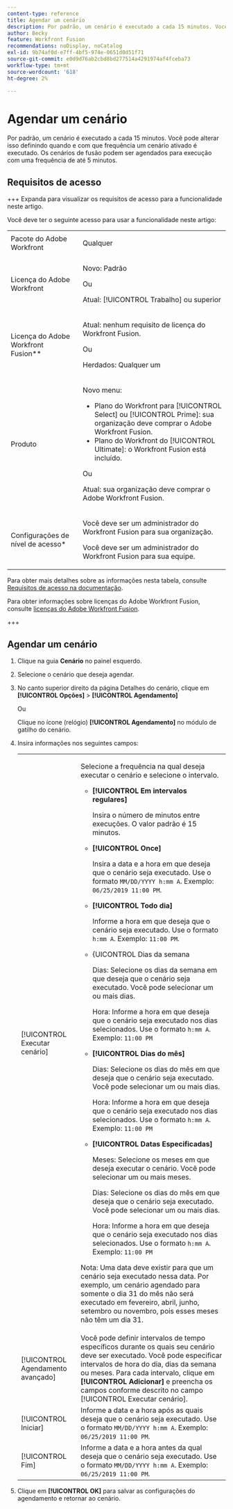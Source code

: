 ```yaml
---
content-type: reference
title: Agendar um cenário
description: Por padrão, um cenário é executado a cada 15 minutos. Você pode alterar isso definindo quando e com que frequência um cenário ativado é executado. Os cenários de fusão podem ser agendados para execução com uma frequência de até 5 minutos.
author: Becky
feature: Workfront Fusion
recommendations: noDisplay, noCatalog
exl-id: 9b74af0d-e7ff-4bf5-974e-0651d0d51f71
source-git-commit: e0d9d76ab2cbd8bd277514a4291974af4fceba73
workflow-type: tm+mt
source-wordcount: '618'
ht-degree: 2%

---
```


# Agendar um cenário

Por padrão, um cenário é executado a cada 15 minutos. Você pode alterar isso definindo quando e com que frequência um cenário ativado é executado. Os cenários de fusão podem ser agendados para execução com uma frequência de até 5 minutos.

## Requisitos de acesso

+++ Expanda para visualizar os requisitos de acesso para a funcionalidade neste artigo.

Você deve ter o seguinte acesso para usar a funcionalidade neste artigo:

<table style="table-layout:auto">
 <col> 
 <col> 
 <tbody> 
  <tr> 
   <td role="rowheader">Pacote do Adobe Workfront</td> 
   <td> <p>Qualquer</p> </td> 
  </tr> 
  <tr data-mc-conditions=""> 
   <td role="rowheader">Licença do Adobe Workfront</td> 
   <td> <p>Novo: Padrão</p><p>Ou</p><p>Atual: [!UICONTROL Trabalho] ou superior</p> </td> 
  </tr> 
  <tr> 
   <td role="rowheader">Licença do Adobe Workfront Fusion**</td> 
   <td>
   <p>Atual: nenhum requisito de licença do Workfront Fusion.</p>
   <p>Ou</p>
   <p>Herdados: Qualquer um </p>
   </td> 
  </tr> 
  <tr> 
   <td role="rowheader">Produto</td> 
   <td>
   <p>Novo menu:</p> <ul><li>Plano do Workfront para [!UICONTROL Select] ou [!UICONTROL Prime]: sua organização deve comprar o Adobe Workfront Fusion.</li><li>Plano do Workfront do [!UICONTROL Ultimate]: o Workfront Fusion está incluído.</li></ul>
   <p>Ou</p>
   <p>Atual: sua organização deve comprar o Adobe Workfront Fusion.</p>
   </td> 
  </tr>
  <tr data-mc-conditions=""> 
   <td role="rowheader">Configurações de nível de acesso*</td> 
   <td> 
     <p>Você deve ser um administrador do Workfront Fusion para sua organização.</p>
     <p>Você deve ser um administrador do Workfront Fusion para sua equipe.</p>
   </td> 
  </tr> 
   </td> 
  </tr> 
 </tbody> 
</table>

Para obter mais detalhes sobre as informações nesta tabela, consulte [Requisitos de acesso na documentação](/help/workfront-fusion/references/licenses-and-roles/access-level-requirements-in-documentation.md).

Para obter informações sobre licenças do Adobe Workfront Fusion, consulte [licenças do Adobe Workfront Fusion](/help/workfront-fusion/set-up-and-manage-workfront-fusion/licensing-operations-overview/license-automation-vs-integration.md).

+++

## Agendar um cenário

1. Clique na guia **Cenário** no painel esquerdo.
1. Selecione o cenário que deseja agendar.
1. No canto superior direito da página Detalhes do cenário, clique em **[!UICONTROL Opções]** > **[!UICONTROL Agendamento]**

   Ou

   Clique no ícone (relógio) **[!UICONTROL Agendamento]** no módulo de gatilho do cenário.

1. Insira informações nos seguintes campos:

   <table style="table-layout:auto">   
    <col> 
    <col> 
    <tbody> 
     <tr> 
      <td role="rowheader">[!UICONTROL Executar cenário]</td> 
      <td> <p>Selecione a frequência na qual deseja executar o cenário e selecione o intervalo.</p> 
       <ul> 
        <li> <p><strong>[!UICONTROL Em intervalos regulares]</strong> </p> <p>Insira o número de minutos entre execuções. O valor padrão é 15 minutos.</p> </li> 
        <li> <p><strong>[!UICONTROL Once]</strong> </p> <p>Insira a data e a hora em que deseja que o cenário seja executado. Use o formato <code>MM/DD/YYYY h:mm A</code>. Exemplo: <code>06/25/2019 11:00 PM</code>.</p> </li> 
        <li> <p><strong>[!UICONTROL Todo dia]</strong> </p> <p>Informe a hora em que deseja que o cenário seja executado. Use o formato <code>h:mm A</code>. Exemplo: <code>11:00 PM</code>.</p> </li> 
        <li> <p><strong></strong>&lbrace;UICONTROL Dias da semana </p> <p>Dias: Selecione os dias da semana em que deseja que o cenário seja executado. Você pode selecionar um ou mais dias.</p> <p>Hora: Informe a hora em que deseja que o cenário seja executado nos dias selecionados. Use o formato <code>h:mm A</code>. Exemplo: <code>11:00 PM</code></p> </li> 
        <li> <p><strong>[!UICONTROL Dias do mês]</strong> </p> <p>Dias: Selecione os dias do mês em que deseja que o cenário seja executado. Você pode selecionar um ou mais dias.</p> <p>Hora: Informe a hora em que deseja que o cenário seja executado nos dias selecionados. Use o formato <code>h:mm A</code>. Exemplo: <code>11:00 PM</code></p> </li> 
        <li> <p><strong>[!UICONTROL Datas Especificadas]</strong> </p> <p>Meses: Selecione os meses em que deseja executar o cenário. Você pode selecionar um ou mais meses.</p> <p>Dias: Selecione os dias do mês em que deseja que o cenário seja executado. Você pode selecionar um ou mais dias.</p> <p>Hora: Informe a hora em que deseja que o cenário seja executado nos dias selecionados. Use o formato <code>h:mm A</code>. Exemplo: <code>11:00 PM</code></p> </li> 
       </ul> <p>Nota: Uma data deve existir para que um cenário seja executado nessa data. Por exemplo, um cenário agendado para somente o dia 31 do mês não será executado em fevereiro, abril, junho, setembro ou novembro, pois esses meses não têm um dia 31.</p> </td> 
     </tr> 
     <tr> 
      <td role="rowheader">[!UICONTROL Agendamento avançado]</td> 
      <td>Você pode definir intervalos de tempo específicos durante os quais seu cenário deve ser executado. Você pode especificar intervalos de hora do dia, dias da semana ou meses. Para cada intervalo, clique em <strong>[!UICONTROL Adicionar]</strong> e preencha os campos conforme descrito no campo [!UICONTROL Executar cenário].</td> 
     </tr> 
     <tr> 
      <td role="rowheader">[!UICONTROL Iniciar]</td> 
      <td>Informe a data e a hora após as quais deseja que o cenário seja executado. Use o formato <code>MM/DD/YYYY h:mm A</code>. Exemplo: <code>06/25/2019 11:00 PM</code>.</td> 
     </tr> 
     <tr> 
      <td role="rowheader">[!UICONTROL Fim]</td> 
      <td>Informe a data e a hora antes da qual deseja que o cenário seja executado. Use o formato <code>MM/DD/YYYY h:mm A</code>. Exemplo: <code>06/25/2019 11:00 PM</code>.</td> 
     </tr> 
    </tbody> 
   </table>

1. Clique em **[!UICONTROL OK]** para salvar as configurações do agendamento e retornar ao cenário.
